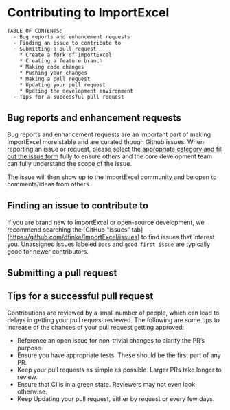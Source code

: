 # Contributing to ImportExcel

```
TABLE OF CONTENTS:
  - Bug reports and enhancement requests
  - Finding an issue to contribute to
  - Submitting a pull request
    * Create a fork of ImportExcel
    * Creating a feature branch
    * Making code changes
    * Pushing your changes
    * Making a pull request
    * Updating your pull request
    * Updting the development environment
  - Tips for a successful pull request
```

## Bug reports and enhancement requests
Bug reports and enhancement requests are an important part of making ImportExcel more stable and are curated though Github issues. When reporting an issue or request, please select the [appropriate category and fill out the issue form](https://github.com/dfinke/ImportExcel/issues) fully to ensure others and the core development team can fully understand the scope of the issue.

The issue will then show up to the ImportExcel community and be open to comments/ideas from others.

## Finding an issue to contribute to
If you are brand new to ImportExcel or open-source development, we recommend searching the [GitHub “issues” tab] (https://github.com/dfinke/ImportExcel/issues) to find issues that interest you. Unassigned issues labeled `Docs` and `good first issue` are typically good for newer contributors.

## Submitting a pull request
### 

## Tips for a successful pull request
Contributions are reviewed by a small number of people, which can lead to delays in getting your pull request reviewed.
The following are some tips to increase of the chances of your pull request getting approved:
 - Reference an open issue for non-trivial changes to clarify the PR’s purpose.
 - Ensure you have appropriate tests. These should be the first part of any PR.
 - Keep your pull requests as simple as possible. Larger PRs take longer to review.
 - Ensure that CI is in a green state. Reviewers may not even look otherwise.
 - Keep Updating your pull request, either by request or every few days.
